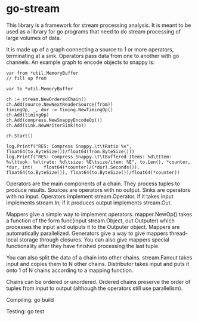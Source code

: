 go-stream
=========

This library is a framework for stream processing analysis. It is meant to be used as a library for go programs
that need to do stream processing of large volumes of data.

It is made up of a graph connecting a source to 1 or more operators, terminating at a sink. 
Operators pass data from one to another with go channels. An example graph to encode objects to snappy is:

	var from *util.MemoryBuffer
	// fill up from
	
	var to *util.MemoryBuffer

 	ch := stream.NewOrderedChain()
 	ch.Add(source.NewNextReaderSource(from))
	timingOp, _, dur := timing.NewTimingOp()
 	ch.Add(timingOp)
 	ch.Add(compress.NewSnappyEncodeOp())
 	ch.Add(sink.NewWriterSink(to))
 
 	ch.Start()
 	
 	log.Printf("RES: Compress Snappy.\t\tRatio %v", float64(to.ByteSize())/float64(from.ByteSize()))
 	log.Printf("RES: Compress Snappy.\t\tBuffered Items: %d\tItem: %v\ttook: %v\trate: %d\tsize: %E\tsize/item: %E", to.Len(), *counter, *dur, int(    float64(*counter)/(*dur).Seconds()), float64(to.ByteSize()), float64(to.ByteSize())/float64(*counter))

Operators are the main components of a chain.
They process tuples to produce results.  Sources are operators with no output. Sinks are operators
with no input. Operators implement stream.Operator. If it takes input implements stream.In; if it produces output implements stream.Out. 

Mappers give a simple way to implement operators. mapper.NewOp() takes a function of the form 
func(input stream.Object, out Outputer) which processes the input and outputs it to the Outputer object. 
Mappers are automatically parallelized. Generators give a way to give mappers thread-local storage through closures.
You can also give mappers special functionality after they have finished processing the last tuple.

You can also split the data of a chain into other chains. stream.Fanout takes input and copies them to N other chains. 
Distributor takes input and puts it onto 1 of N chains according to a mapping function.

Chains can be ordered or unordered. Ordered chains preserve the order of tuples from input to output 
(although the operators still use parallelism).  

Compiling:
	go build
	
Testing:
	go test
